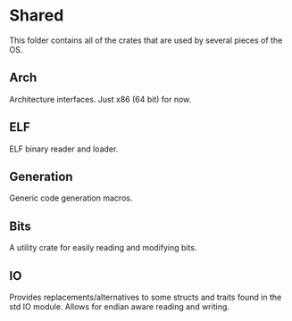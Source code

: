 # Shared
This folder contains all of the crates that are used by several pieces of the OS.
## Arch
Architecture interfaces. Just x86 (64 bit) for now.
## ELF
ELF binary reader and loader.
## Generation
Generic code generation macros.
## Bits
A utility crate for easily reading and modifying bits.
## IO
Provides replacements/alternatives to some structs and traits found in the std IO module. Allows for endian aware reading and writing.